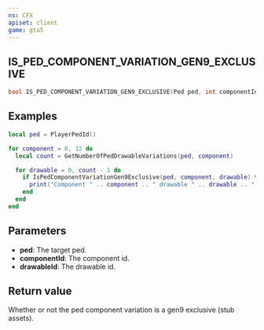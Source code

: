 ```yaml
---
ns: CFX
apiset: client
game: gta5
---
```

## IS_PED_COMPONENT_VARIATION_GEN9_EXCLUSIVE

```c
bool IS_PED_COMPONENT_VARIATION_GEN9_EXCLUSIVE(Ped ped, int componentId, int drawableId);
```

## Examples
```lua
local ped = PlayerPedId()

for component = 0, 12 do
  local count = GetNumberOfPedDrawableVariations(ped, component)

  for drawable = 0, count - 1 do
    if IsPedComponentVariationGen9Exclusive(ped, component, drawable) then
      print("Component " .. component .. " drawable " .. drawable .. " is a gen9 exclusive, skip!")
    end
  end
end
```

## Parameters
* **ped**: The target ped.
* **componentId**: The component id.
* **drawableId**: The drawable id.

## Return value
Whether or not the ped component variation is a gen9 exclusive (stub assets).
